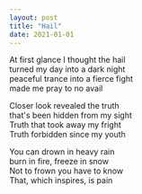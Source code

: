 ```yaml
---
layout: post
title: "Hail"
date: 2021-01-01
---
```


At first glance I thought the hail  
turned my day into a dark night  
peaceful trance into a fierce fight  
made me pray to no avail

Closer look revealed the truth  
that's been hidden from my sight  
Truth that took away my fright  
Truth forbidden since my youth

You can drown in heavy rain  
burn in fire, freeze in snow  
Not to frown you have to know  
That, which inspires, is pain
